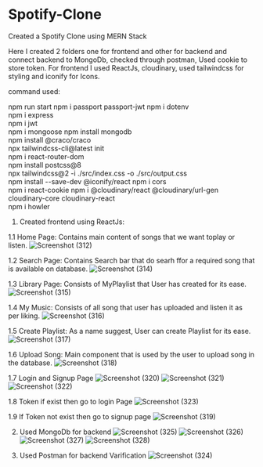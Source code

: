 # Spotify-Clone

Created a Spotify Clone using MERN Stack 

Here I created 2 folders one for frontend and other for backend and connect backend to MongoDb, checked through postman, Used cookie to store token. For frontend I used ReactJs, cloudinary, used tailwindcss for styling and iconify for Icons.

command used: 

npm run start
npm i passport passport-jwt 
npm i dotenv  
npm i express  
npm i jwt           
npm i mongoose 
npm install mongodb  
npm install @craco/craco  
npx tailwindcss-cli@latest init  
npm i react-router-dom  
npm install postcss@8  
npx tailwindcss@2 -i ./src/index.css -o ./src/output.css        
npm install --save-dev @iconify/react
npm i cors  
npm i react-cookie 
npm i @cloudinary/react @cloudinary/url-gen cloudinary-core cloudinary-react   
npm i howler 

1. Created frontend using ReactJs: 

1.1 Home Page: Contains main content of songs that we want toplay or listen.
![Screenshot (312)](https://github.com/RahulBhola/Spotify-Clone/assets/104344946/cf17da53-06ab-49ca-a073-5827afa490ba)

1.2 Search Page: Contains Search bar that do searh ffor a required song that is available on database.
![Screenshot (314)](https://github.com/RahulBhola/Spotify-Clone/assets/104344946/81e3ab34-c363-4029-b2a0-6dc297be759d)

1.3 Library Page: Consists of MyPlaylist that User has created for its ease.
![Screenshot (315)](https://github.com/RahulBhola/Spotify-Clone/assets/104344946/afc2d4e9-e65d-4927-84cc-ca613eba192f)

1.4 My Music: Consists of all song that user has uploaded and listen it as per liking.
![Screenshot (316)](https://github.com/RahulBhola/Spotify-Clone/assets/104344946/aef7d750-b7b4-4620-a7ab-01da71d36612)

1.5 Create Playlist: As a name suggest, User can create Playlist for its ease. 
![Screenshot (317)](https://github.com/RahulBhola/Spotify-Clone/assets/104344946/3e28d404-b47c-4edf-b0d2-8df3e0e10dff)

1.6 Upload Song: Main component that is used by the user to upload song in the database.
![Screenshot (318)](https://github.com/RahulBhola/Spotify-Clone/assets/104344946/80ccee77-da3b-470b-ac39-479c3612dd0b)

1.7 Login and Signup Page
![Screenshot (320)](https://github.com/RahulBhola/Spotify-Clone/assets/104344946/e261b475-db6a-488e-b8d6-4360e72fbe27)
![Screenshot (321)](https://github.com/RahulBhola/Spotify-Clone/assets/104344946/7d6b16ab-771f-4e11-9494-ba7f2dd42048)
![Screenshot (322)](https://github.com/RahulBhola/Spotify-Clone/assets/104344946/4d9e9052-b880-42f5-931f-4f31b6f14f27)

1.8 Token if exist then go to login Page 
![Screenshot (323)](https://github.com/RahulBhola/Spotify-Clone/assets/104344946/c3676625-2320-4414-9438-4fad7d62ec95)

1.9 If Token not exist then go to signup page 
![Screenshot (319)](https://github.com/RahulBhola/Spotify-Clone/assets/104344946/7e32fd1f-2247-46ec-9d59-c13244d7c746)

2. Used MongoDb for backend
![Screenshot (325)](https://github.com/RahulBhola/Spotify-Clone/assets/104344946/4e0fbca8-3da9-4d6b-b8ce-29735bb3167d)
![Screenshot (326)](https://github.com/RahulBhola/Spotify-Clone/assets/104344946/22f40ecb-9caf-4d42-8148-63caf13b3c2e)
![Screenshot (327)](https://github.com/RahulBhola/Spotify-Clone/assets/104344946/d274aef2-2c98-454c-87ae-40b3e4bb7c6a)
![Screenshot (328)](https://github.com/RahulBhola/Spotify-Clone/assets/104344946/acd050d4-7cd0-47e8-9695-8f9b8df9bf6e)


3. Used Postman for backend Varification
![Screenshot (324)](https://github.com/RahulBhola/Spotify-Clone/assets/104344946/64c9ca59-aaa5-4df2-be13-bc3eef3cc41e)





